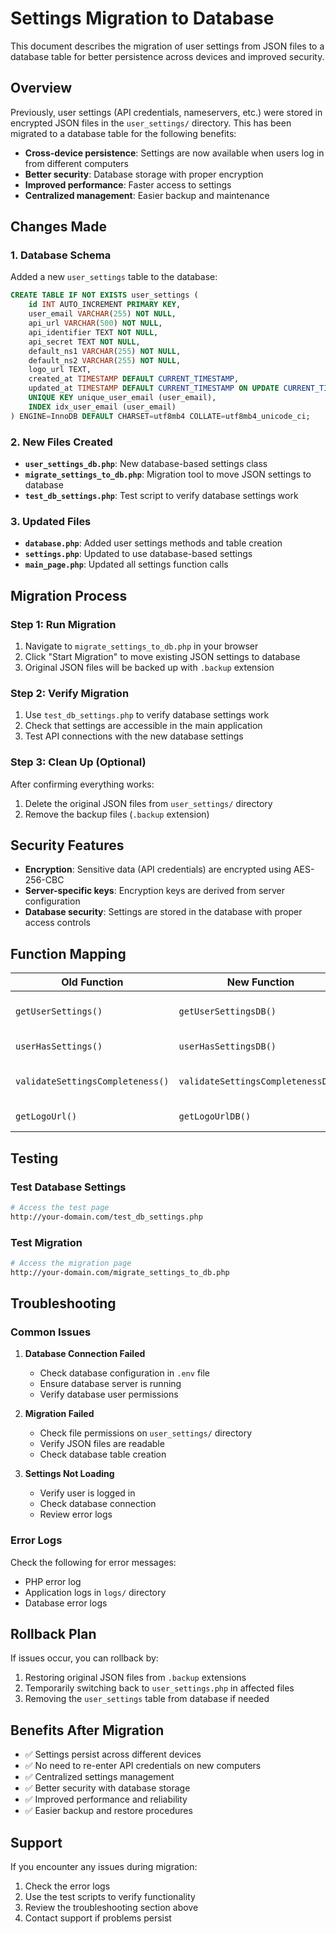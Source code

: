 # Settings Migration to Database

This document describes the migration of user settings from JSON files to a database table for better persistence across devices and improved security.

## Overview

Previously, user settings (API credentials, nameservers, etc.) were stored in encrypted JSON files in the `user_settings/` directory. This has been migrated to a database table for the following benefits:

- **Cross-device persistence**: Settings are now available when users log in from different computers
- **Better security**: Database storage with proper encryption
- **Improved performance**: Faster access to settings
- **Centralized management**: Easier backup and maintenance

## Changes Made

### 1. Database Schema

Added a new `user_settings` table to the database:

```sql
CREATE TABLE IF NOT EXISTS user_settings (
    id INT AUTO_INCREMENT PRIMARY KEY,
    user_email VARCHAR(255) NOT NULL,
    api_url VARCHAR(500) NOT NULL,
    api_identifier TEXT NOT NULL,
    api_secret TEXT NOT NULL,
    default_ns1 VARCHAR(255) NOT NULL,
    default_ns2 VARCHAR(255) NOT NULL,
    logo_url TEXT,
    created_at TIMESTAMP DEFAULT CURRENT_TIMESTAMP,
    updated_at TIMESTAMP DEFAULT CURRENT_TIMESTAMP ON UPDATE CURRENT_TIMESTAMP,
    UNIQUE KEY unique_user_email (user_email),
    INDEX idx_user_email (user_email)
) ENGINE=InnoDB DEFAULT CHARSET=utf8mb4 COLLATE=utf8mb4_unicode_ci;
```

### 2. New Files Created

- **`user_settings_db.php`**: New database-based settings class
- **`migrate_settings_to_db.php`**: Migration tool to move JSON settings to database
- **`test_db_settings.php`**: Test script to verify database settings work

### 3. Updated Files

- **`database.php`**: Added user settings methods and table creation
- **`settings.php`**: Updated to use database-based settings
- **`main_page.php`**: Updated all settings function calls

## Migration Process

### Step 1: Run Migration

1. Navigate to `migrate_settings_to_db.php` in your browser
2. Click "Start Migration" to move existing JSON settings to database
3. Original JSON files will be backed up with `.backup` extension

### Step 2: Verify Migration

1. Use `test_db_settings.php` to verify database settings work
2. Check that settings are accessible in the main application
3. Test API connections with the new database settings

### Step 3: Clean Up (Optional)

After confirming everything works:
1. Delete the original JSON files from `user_settings/` directory
2. Remove the backup files (`.backup` extension)

## Security Features

- **Encryption**: Sensitive data (API credentials) are encrypted using AES-256-CBC
- **Server-specific keys**: Encryption keys are derived from server configuration
- **Database security**: Settings are stored in the database with proper access controls

## Function Mapping

| Old Function | New Function | Purpose |
|-------------|-------------|---------|
| `getUserSettings()` | `getUserSettingsDB()` | Get current user's settings |
| `userHasSettings()` | `userHasSettingsDB()` | Check if user has settings |
| `validateSettingsCompleteness()` | `validateSettingsCompletenessDB()` | Validate settings completeness |
| `getLogoUrl()` | `getLogoUrlDB()` | Get logo URL with fallback |

## Testing

### Test Database Settings
```bash
# Access the test page
http://your-domain.com/test_db_settings.php
```

### Test Migration
```bash
# Access the migration page
http://your-domain.com/migrate_settings_to_db.php
```

## Troubleshooting

### Common Issues

1. **Database Connection Failed**
   - Check database configuration in `.env` file
   - Ensure database server is running
   - Verify database user permissions

2. **Migration Failed**
   - Check file permissions on `user_settings/` directory
   - Verify JSON files are readable
   - Check database table creation

3. **Settings Not Loading**
   - Verify user is logged in
   - Check database connection
   - Review error logs

### Error Logs

Check the following for error messages:
- PHP error log
- Application logs in `logs/` directory
- Database error logs

## Rollback Plan

If issues occur, you can rollback by:

1. Restoring original JSON files from `.backup` extensions
2. Temporarily switching back to `user_settings.php` in affected files
3. Removing the `user_settings` table from database if needed

## Benefits After Migration

- ✅ Settings persist across different devices
- ✅ No need to re-enter API credentials on new computers
- ✅ Centralized settings management
- ✅ Better security with database storage
- ✅ Improved performance and reliability
- ✅ Easier backup and restore procedures

## Support

If you encounter any issues during migration:

1. Check the error logs
2. Use the test scripts to verify functionality
3. Review the troubleshooting section above
4. Contact support if problems persist 